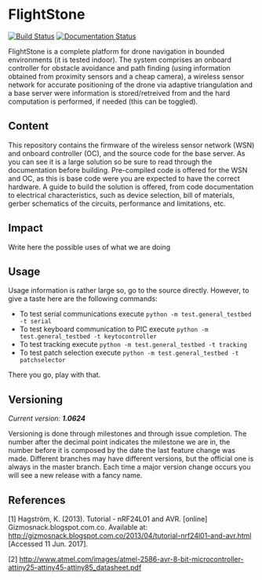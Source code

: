 # FlightStone

[![Build Status](https://travis-ci.org/asmateus/flight-stone.svg?branch=master)](https://travis-ci.org/asmateus/flight-stone)
[![Documentation Status](https://readthedocs.org/projects/flight-stone/badge/?version=latest)](http://flight-stone.readthedocs.io/en/latest/?badge=latest)



FlightStone is a complete platform for drone navigation in bounded environments (it is tested indoor). The system comprises an onboard controller for obstacle avoidance and path finding (using information obtained from proximity sensors and a cheap camera), a wireless sensor network for accurate positioning of the drone via adaptive triangulation and a base server were information is stored/retreived from and the hard computation is performed, if needed (this can be toggled).

## Content
This repository contains the firmware of the wireless sensor network (WSN) and onboard controller (OC), and the source code for the base server. As you can see it is a large solution so be sure to read through the documentation before building. Pre-compiled code is offered for the WSN and OC, as this is base code were you are expected to have the correct hardware. A guide to build the solution is offered, from code documentation to electrical characteristics, such as device selection, bill of materials, gerber schematics of the circuits, performance and limitations, etc.

## Impact
Write here the possible uses of what we are doing

## Usage
Usage information is rather large so, go to the source directly. However, to give a taste here are the following commands:
* To test serial communications execute `python -m test.general_testbed -t serial`
* To test keyboard communication to PIC execute `python -m test.general_testbed -t keytocontroller`
* To test tracking execute `python -m test.general_testbed -t tracking`
* To test patch selection execute `python -m test.general_testbed -t patchselector`

There you go, play with that.

## Versioning
*Current version: **1.0624***

Versioning is done through milestones and through issue completion. The number after the decimal point indicates the milestone we are in, the number before it is composed by the date the last feature change was made. Different branches may have different versions, but the official one is always in the master branch. Each time a major version change occurs you will see a new release with a fancy name.

## References

[1] Hagström, K. (2013). Tutorial - nRF24L01 and AVR. [online] Gizmosnack.blogspot.com.co. Available at: http://gizmosnack.blogspot.com.co/2013/04/tutorial-nrf24l01-and-avr.html [Accessed 11 Jun. 2017].

[2] http://www.atmel.com/images/atmel-2586-avr-8-bit-microcontroller-attiny25-attiny45-attiny85_datasheet.pdf
